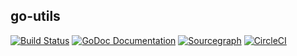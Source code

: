 ## go-utils

[![Build Status](https://travis-ci.org/tietang/go-utils.svg?branch=master)](<https://travis-ci.org/tietang/go-utils>)
[![GoDoc Documentation](http://godoc.org/github.com/tietang/go-utils?status.png)](<https://godoc.org/github.com/tietang/go-utils>)
[![Sourcegraph](https://sourcegraph.com/github.com/tietang/go-utils/-/badge.svg)](https://sourcegraph.com/github.com/tietang/go-utils?badge)
[![CircleCI](https://circleci.com/gh/tietang/go-utils.svg?style=svg)](https://circleci.com/gh/tietang/go-utils)
